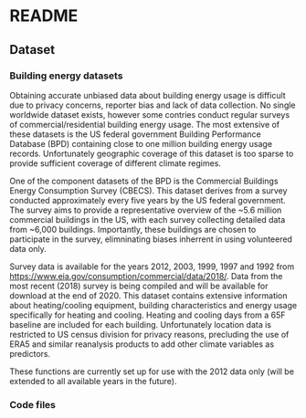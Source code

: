 # README
## Dataset

### Building energy datasets
Obtaining accurate unbiased data about building energy usage is difficult due to privacy concerns, reporter bias and lack of data collection. No single worldwide dataset exists, however some contries conduct regular surveys of commercial/residential building energy usage. The most extensive of these datasets is the US federal government Building Performance Database (BPD) containing close to one million building energy usage records. Unfortunately geographic coverage of this dataset is too sparse to provide sufficient coverage of different climate regimes. 

One of the component datasets of the BPD is the Commercial Buildings Energy Consumption Survey (CBECS). This dataset derives from a survey conducted approximately every five years by the US federal government. The survey aims to provide a representative overview of the ~5.6 million commercial buildings in the US, with each survey collecting detailed data from ~6,000 buildings. Importantly, these buildings are chosen to participate in the survey, elimninating biases inherrent in using volunteered data only. 

Survey data is available for the years 2012, 2003, 1999, 1997 and 1992 from https://www.eia.gov/consumption/commercial/data/2018/. Data from the most recent (2018) survey is being compiled and will be available for download at the end of 2020. This dataset contains extensive information about heating/cooling equipment, building characteristics and energy usage specifically for heating and cooling. Heating and cooling days from a 65F baseline are included for each building. Unfortunately location data is restricted to US census division for privacy reasons, precluding the use of ERA5 and similar reanalysis products to add other climate variables as predictors. 

These functions are currently set up for use with the 2012 data only (will be extended to all available years in the future). 

### Code files



